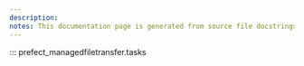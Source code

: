 ```yaml
---
description: 
notes: This documentation page is generated from source file docstrings.
---
```


::: prefect_managedfiletransfer.tasks